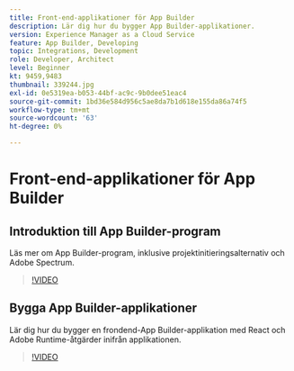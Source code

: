```yaml
---
title: Front-end-applikationer för App Builder
description: Lär dig hur du bygger App Builder-applikationer.
version: Experience Manager as a Cloud Service
feature: App Builder, Developing
topic: Integrations, Development
role: Developer, Architect
level: Beginner
kt: 9459,9483
thumbnail: 339244.jpg
exl-id: 0e5319ea-b053-44bf-ac9c-9b0dee51eac4
source-git-commit: 1bd36e584d956c5ae8da7b1d618e155da86a74f5
workflow-type: tm+mt
source-wordcount: '63'
ht-degree: 0%

---
```


# Front-end-applikationer för App Builder

## Introduktion till App Builder-program

Läs mer om App Builder-program, inklusive projektinitieringsalternativ och Adobe Spectrum.

>[!VIDEO](https://video.tv.adobe.com/v/339247/?quality=12&learn=on)

## Bygga App Builder-applikationer

Lär dig hur du bygger en frondend-App Builder-applikation med React och Adobe Runtime-åtgärder inifrån applikationen.

>[!VIDEO](https://video.tv.adobe.com/v/339248/?quality=12&learn=on)
